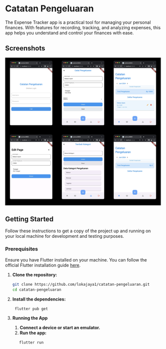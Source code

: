 # Catatan Pengeluaran

The Expense Tracker app is a practical tool for managing your personal finances. With features for recording, tracking, and analyzing expenses, this app helps you understand and control your finances with ease.

## Screenshots

![App Screenshot](/images/catatan_pengeluaran.jpg)

## Getting Started

Follow these instructions to get a copy of the project up and running on your local machine for development and testing purposes.

### Prerequisites

Ensure you have Flutter installed on your machine. You can follow the official Flutter installation guide [here](https://flutter.dev/docs/get-started/install).

1. **Clone the repository:**

   ```sh
   git clone https://github.com/lokajaya1/catatan-pengeluaran.git
   cd catatan-pengeluaran

2. **Install the dependencies:**

   ```sh
    flutter pub get

3. **Running the App**
   	1. **Connect a device or start an emulator.**
	2. **Run the app:**
	```sh
       flutter run
 	```



